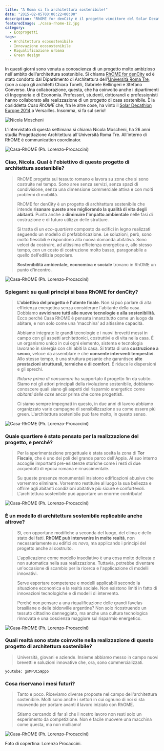 ```yaml
---
title: "A Roma si fa architettura sostenibile!"
date: "2015-02-05T00:00:22+00:00"
description: "RhOME for denCity è il progetto vincitore del Solar Decathlon Europe 2014. Si tratta di un ambizioso lavoro di squadra in architettura sostenibile."
featuredImage: ./casa-rhome-12.jpg
category:
  - Ecoprogetti
tags:
  - Architettura ecosostenibile
  - Innovazione ecosostenibile
  - Riqualificazione urbana
  - Green design
---
```


In questi giorni sono venuta a conoscienza di un progetto molto ambizioso nell'ambito dell'architettura sostenibile. Si chiama [RhOME for denCity](http://www.rhomefordencity.it) ed è stato condotto dal Dipartimento di Architettura dell'[Università Roma Tre](http://www.uniroma3.it), (con a capo gli architetti Chiara Tonelli, Gabriele Bellingeri e Stefano Converso.
Una collaborazione, questa, che ha coinvolto anche i dipartimenti di Ingegneria e di Economia. Professori, studenti, dottorandi e professionisti hanno collaborato alla realizzazione di un progetto di casa sostenibile. È la cosiddetta _Casa RhOME_ che, fra le altre cose, ha vinto il [Solar Decathlon Europe 2014](http://www.solardecathlon2014.fr/en/) a Versailles.
Insomma, si fa sul serio!

![Nicola Moscheni](./nicola-moscheni.jpg)

L'intervistato di questa settimana si chiama Nicola Moscheni, ha 26 anni studia Progettazione Architettura all'Università Roma Tre. All'interno di RhOME è communication coordinator.

![Casa-RhOME (Ph. Lorenzo-Procaccini)](./rhome-building-site-6.jpg)

### Ciao, Nicola. Qual è l'obiettivo di questo progetto di architettura sostenibile?

> RhOME progetta sul tessuto romano e lavora su zone che si sono costruite nel tempo. Sono aree senza servizi, senza spazi di condivisione, senza una dimensione commerciale attiva e con molti problemi di mobilità.
>
> RhOME for denCity è un progetto di architettura sostenibile che intende **risanare queste aree migliorando la qualità di vita degli abitanti**. Punta anche a **diminuire l'impatto ambientale** nelle fasi di costruzione e di futuro utilizzo delle strutture.
>
> Si tratta di un _eco-quartiere_ composto da edifici in legno realizzati seguendo un modello di prefabbricazione. Le soluzioni, però, sono molto flessibili e rispondono alla nuova domanda abitativa. Sono veloci da costruire, ad altissima efficienza energetica e, allo stesso tempo, con un costo di costruzione molto basso, paragonabile a quello dell'edilizia popolare.
>
> **Sostenibilità ambientale, economica e sociale** trovano in RhOME un punto d'incontro.

![Casa-RhOME (Ph. Lorenzo-Procaccini)](./rhome-building-site-5.jpg)

### Spiegami: su quali principi si basa RhOME for denCity?

> **L'obiettivo del progetto è l'utente finale**. Non si può parlare di alta efficienza energetica senza considerare l'abitante della casa. Dobbiamo **avvicinare tutti alle nuove tecnologie e alla sostenibilità**. Ecco perché Casa RhOME è pensata innanzitutto come un luogo da abitare, e non solo come una 'macchina' ad altissime capacità.
>
> Abbiamo integrato le grandi tecnologie e i nuovi brevetti messi in campo con gli aspetti architettonici, costruttivi e di vita nella casa. È un organismo unico in cui ogni elemento, sistema e tecnologia lavorano in sinergia con chi abiti la casa. Si tratta di una **costruzione a secco**, veloce da assemblare e che **consente interventi tempestivi**. Allo stesso tempo, è una struttura pesante che garantisce **alte prestazioni strutturali, termiche e di comfort**. E riduce le dispersioni e gli sprechi.
>
> _Ridurre prima di consumare_ ha supportato il progetto fin da subito. Siamo noi gli attori principali della rivoluzione sostenibile, dobbiamo conoscere quali siano gli aspetti del risparmio energetico come _abitanti delle case_ ancor prima che come progettisti.
>
> Ci siamo sempre impegnati in questo, in due anni di lavoro abbiamo organizzato varie campagne di sensibilizzazione su come essere più green. L'architettura sostenibile può fare molto, in questo senso.

![Casa-RhOME (Ph. Lorenzo-Procaccini)](./casa-rhome-1.jpg)

### Quale quartiere è stato pensato per la realizzazione del progetto, e perché?

> Per la sperimentazione progettuale è stata scelta la zona di **Tor Fiscale**, che è uno dei poli del grande parco dell'Appia. Al suo interno accoglie importanti pre-esistenze storiche come i resti di due acquedotti di epoca romana e rinascimentale.
>
> Su queste presenze monumentali insistono edificazioni abusive che vorremmo eliminare. Vorremmo restituire al luogo la sua bellezza e offrire agli abitanti condizioni abitative più sicure e confortevoli. L'architettura sostenibile può apportare un enorme contributo!

![Casa-RhOME (Ph. Lorenzo-Procaccini)](./casa-rhome-10.jpg)

### È un modello di architettura sostenibile replicabile anche altrove?

> Sì, con opportune modifiche a seconda del luogo, del clima e dello stato dei fatti. **RhOME può intervenire in molte realtà**, non necessariamente su edifici _ex novo_, ma applicando i principi del progetto anche al costruito.
>
> L'applicazione come modello insediativo è una cosa molto delicata e non automatica nella sua realizzazione. Tuttavia, potrebbe diventare un'occasione di scambio per la ricerca e l'applicazione di modelli innovativi.
>
> Serve esportare competenze e modelli applicabili secondo la situazione economica e la realtà sociale. Non esistono limiti in fatto di innovazioni tecnologiche e di modelli di intervento.
>
> Perché non pensare a una riqualificazione delle grandi favelas brasiliane o delle bidonville argentine? Non solo ricostruendo un tessuto cittadino danneggiato, ma anche una cultura tecnologica rinnovata e una coscienza maggiore sul risparmio energetico.

![Casa-RhOME (Ph. Lorenzo-Procaccini)](./casa-rhome-14.jpg)

### Quali realtà sono state coinvolte nella realizzazione di questo progetto di architettura sostenibile?

> Università, giovani e aziende. Insieme abbiamo messo in campo nuovi brevetti e soluzioni innovative che, ora, sono commercializzati.

`youtube: goMPUC59ppo`

### Cosa riservano i mesi futuri?

> Tanto e poco. Riceviamo diverse proposte nel campo dell'architettura sostenibile. Molti sono anche i settori in cui ognuno di noi si sta muovendo per portare avanti il lavoro iniziato con RhOME.
>
> Stiamo cercando di far sì che il nostro lavoro non resti solo un esperimento da competizione. Non è facile muovere una macchina come questa, ma non molliamo!

![Casa-RhOME (Ph. Lorenzo-Procaccini)](./casa-rhome-18.jpg)

Foto di copertina: Lorenzo Procaccini.

